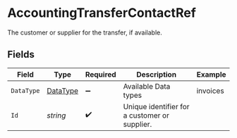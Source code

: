 # AccountingTransferContactRef

The customer or supplier for the transfer, if available.


## Fields

| Field                                         | Type                                          | Required                                      | Description                                   | Example                                       |
| --------------------------------------------- | --------------------------------------------- | --------------------------------------------- | --------------------------------------------- | --------------------------------------------- |
| `DataType`                                    | [DataType](../../models/shared/DataType.md)   | :heavy_minus_sign:                            | Available Data types                          | invoices                                      |
| `Id`                                          | *string*                                      | :heavy_check_mark:                            | Unique identifier for a customer or supplier. |                                               |